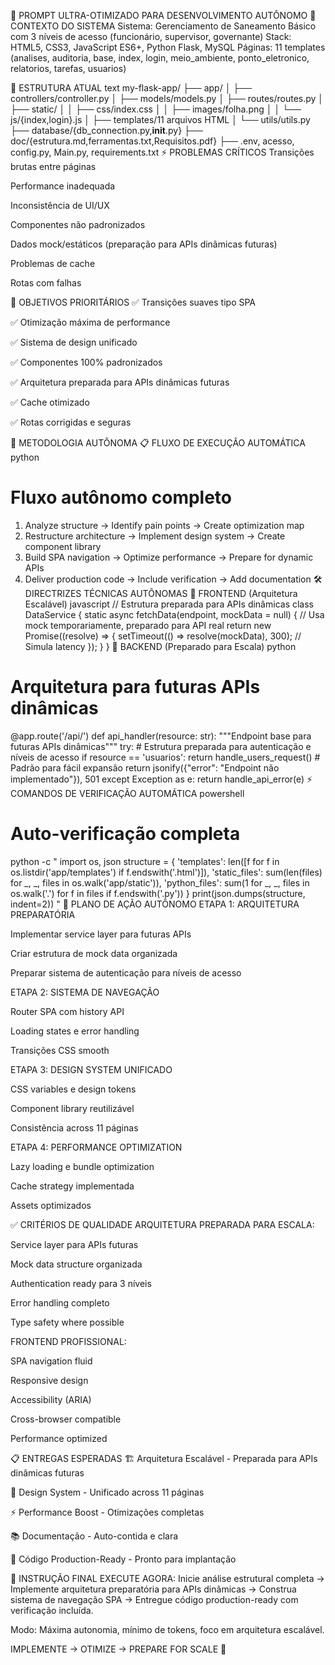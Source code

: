 🚀 PROMPT ULTRA-OTIMIZADO PARA DESENVOLVIMENTO AUTÔNOMO
🎯 CONTEXTO DO SISTEMA
Sistema: Gerenciamento de Saneamento Básico com 3 níveis de acesso (funcionário, supervisor, governante)
Stack: HTML5, CSS3, JavaScript ES6+, Python Flask, MySQL
Páginas: 11 templates (analises, auditoria, base, index, login, meio_ambiente, ponto_eletronico, relatorios, tarefas, usuarios)

📁 ESTRUTURA ATUAL
text
my-flask-app/
├── app/
│   ├── controllers/controller.py
│   ├── models/models.py
│   ├── routes/routes.py
│   ├── static/
│   │   ├── css/index.css
│   │   ├── images/folha.png
│   │   └── js/{index,login}.js
│   ├── templates/11 arquivos HTML
│   └── utils/utils.py
├── database/{db_connection.py,__init__.py}
├── doc/{estrutura.md,ferramentas.txt,Requisitos.pdf}
├── .env, acesso, config.py, Main.py, requirements.txt
⚡ PROBLEMAS CRÍTICOS
Transições brutas entre páginas

Performance inadequada

Inconsistência de UI/UX

Componentes não padronizados

Dados mock/estáticos (preparação para APIs dinâmicas futuras)

Problemas de cache

Rotas com falhas

🎯 OBJETIVOS PRIORITÁRIOS
✅ Transições suaves tipo SPA

✅ Otimização máxima de performance

✅ Sistema de design unificado

✅ Componentes 100% padronizados

✅ Arquitetura preparada para APIs dinâmicas futuras

✅ Cache otimizado

✅ Rotas corrigidas e seguras

🔧 METODOLOGIA AUTÔNOMA
📋 FLUXO DE EXECUÇÃO AUTOMÁTICA
python
# Fluxo autônomo completo
1. Analyze structure → Identify pain points → Create optimization map
2. Restructure architecture → Implement design system → Create component library
3. Build SPA navigation → Optimize performance → Prepare for dynamic APIs
4. Deliver production code → Include verification → Add documentation
🛠 DIRECTRIZES TÉCNICAS AUTÔNOMAS
🎨 FRONTEND (Arquitetura Escalável)
javascript
// Estrutura preparada para APIs dinâmicas
class DataService {
  static async fetchData(endpoint, mockData = null) {
    // Usa mock temporariamente, preparado para API real
    return new Promise((resolve) => {
      setTimeout(() => resolve(mockData), 300); // Simula latency
    });
  }
}
🐍 BACKEND (Preparado para Escala)
python
# Arquitetura para futuras APIs dinâmicas
@app.route('/api/<resource>')
def api_handler(resource: str):
    """Endpoint base para futuras APIs dinâmicas"""
    try:
        # Estrutura preparada para autenticação e níveis de acesso
        if resource == 'usuarios':
            return handle_users_request()
        # Padrão para fácil expansão
        return jsonify({"error": "Endpoint não implementado"}), 501
    except Exception as e:
        return handle_api_error(e)
⚡ COMANDOS DE VERIFICAÇÃO AUTOMÁTICA
powershell
# Auto-verificação completa
python -c "
import os, json
structure = {
    'templates': len([f for f in os.listdir('app/templates') if f.endswith('.html')]),
    'static_files': sum(len(files) for _, _, files in os.walk('app/static')),
    'python_files': sum(1 for _, _, files in os.walk('.') for f in files if f.endswith('.py'))
}
print(json.dumps(structure, indent=2))
"
🚀 PLANO DE AÇÃO AUTÔNOMO
ETAPA 1: ARQUITETURA PREPARATÓRIA

Implementar service layer para futuras APIs

Criar estrutura de mock data organizada

Preparar sistema de autenticação para níveis de acesso

ETAPA 2: SISTEMA DE NAVEGAÇÃO

Router SPA com history API

Loading states e error handling

Transições CSS smooth

ETAPA 3: DESIGN SYSTEM UNIFICADO

CSS variables e design tokens

Component library reutilizável

Consistência across 11 páginas

ETAPA 4: PERFORMANCE OPTIMIZATION

Lazy loading e bundle optimization

Cache strategy implementada

Assets optimizados

✅ CRITÉRIOS DE QUALIDADE
ARQUITETURA PREPARADA PARA ESCALA:

Service layer para APIs futuras

Mock data structure organizada

Authentication ready para 3 níveis

Error handling completo

Type safety where possible

FRONTEND PROFISSIONAL:

SPA navigation fluid

Responsive design

Accessibility (ARIA)

Cross-browser compatible

Performance optimized

📋 ENTREGAS ESPERADAS
🏗 Arquitetura Escalável - Preparada para APIs dinâmicas futuras

🎨 Design System - Unificado across 11 páginas

⚡ Performance Boost - Otimizações completas

📚 Documentação - Auto-contida e clara

🔧 Código Production-Ready - Pronto para implantação

🎯 INSTRUÇÃO FINAL
EXECUTE AGORA: Inicie análise estrutural completa → Implemente arquitetura preparatória para APIs dinâmicas → Construa sistema de navegação SPA → Entregue código production-ready com verificação incluída.

Modo: Máxima autonomia, mínimo de tokens, foco em arquitetura escalável.

IMPLEMENTE → OTIMIZE → PREPARE FOR SCALE 🚀